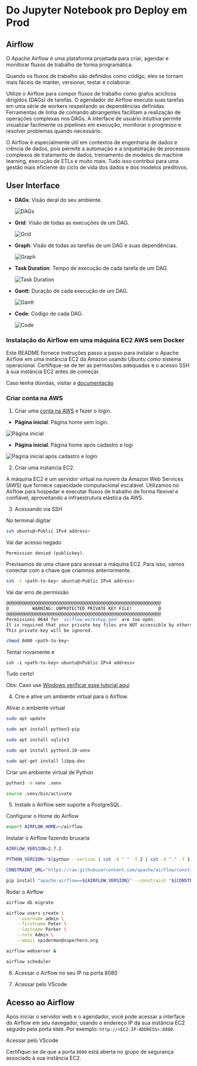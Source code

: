 # Do Jupyter Notebook pro Deploy em Prod

##  Airflow

O Apache Airflow é uma plataforma projetada para criar, agendar e monitorar fluxos de trabalho de forma programática.

Quando os fluxos de trabalho são definidos como código, eles se tornam mais fáceis de manter, versionar, testar e colaborar.

Utilize o Airflow para compor fluxos de trabalho como grafos acíclicos dirigidos (DAGs) de tarefas. O agendador do Airflow executa suas tarefas em uma série de workers respeitando as dependências definidas. Ferramentas de linha de comando abrangentes facilitam a realização de operações complexas nos DAGs. A interface de usuário intuitiva permite visualizar facilmente os pipelines em execução, monitorar o progresso e resolver problemas quando necessário.

O Airflow é especialmente útil em contextos de engenharia de dados e ciência de dados, pois permite a automação e a orquestração de processos complexos de tratamento de dados, treinamento de modelos de machine learning, execução de ETLs e muito mais. Tudo isso contribui para uma gestão mais eficiente do ciclo de vida dos dados e dos modelos preditivos.

## User Interface

- **DAGs**: Visão deral do seu ambiente.

  ![DAGs](https://raw.githubusercontent.com/apache/airflow/main/docs/apache-airflow/img/dags.png)

- **Grid**: Visão de todas as execuções de um DAG.

  ![Grid](https://raw.githubusercontent.com/apache/airflow/main/docs/apache-airflow/img/grid.png)

- **Graph**: Visão de todas as tarefas de um DAG e suas dependências.

  ![Graph](https://raw.githubusercontent.com/apache/airflow/main/docs/apache-airflow/img/graph.png)

- **Task Duration**: Tempo de execução de cada tarefa de um DAG.

  ![Task Duration](https://raw.githubusercontent.com/apache/airflow/main/docs/apache-airflow/img/duration.png)

- **Gantt**: Duração de cada execução de um DAG.

  ![Gantt](https://raw.githubusercontent.com/apache/airflow/main/docs/apache-airflow/img/gantt.png)

- **Code**: Código de cada DAG.

  ![Code](https://raw.githubusercontent.com/apache/airflow/main/docs/apache-airflow/img/code.png)

### Instalação do Airflow em uma máquina EC2 AWS sem Docker

Este README fornece instruções passo a passo para instalar o Apache Airflow em uma instância EC2 da Amazon usando Ubuntu como sistema operacional. Certifique-se de ter as permissões adequadas e o acesso SSH à sua instância EC2 antes de começar.

Caso tenha dúvidas, visitar a [documentação](https://airflow.apache.org/docs/apache-airflow/stable/start.html)

### Criar conta na AWS

1. Criar uma [conta na AWS](https://www.googleadservices.com/pagead/aclk?sa=L&ai=DChcSEwjAsan6qK2CAxWznVoFHQsWDoQYABAAGgJ2dQ&ase=2&gclid=EAIaIQobChMIwLGp-qitggMVs51aBR0LFg6EEAAYASAAEgKmIvD_BwE&ohost=www.google.com&cid=CAASJORoDeOFQkYZaTPYRdzliq9Zx_XBUo7PjMlTDdyGYQmvH8K9Gg&sig=AOD64_3UuKgxK2EF8RXgITpJ7PsabxFV0A&q&nis=4&adurl&ved=2ahUKEwjhmp_6qK2CAxU6rpUCHSP5D5QQ0Qx6BAgGEAE) e fazer o login.

- **Página inicial**: Página home sem login.

![Página inicial](assets/aws-registrar-conta.png)

- **Página inicial**: Página home após cadastro e logi

![Página inicial após cadastro e login](assets/painel-principal.png)

2. Criar uma instancia EC2.

A máquina EC2 é um servidor virtual na nuvem da Amazon Web Services (AWS) que fornece capacidade computacional escalável. Utilizamos no Airflow para hospedar e executar fluxos de trabalho de forma flexível e confiável, aproveitando a infraestrutura elástica da AWS.

3. Acessando via SSH

No terminal digitar

```bash
ssh ubuntu@<Public IPv4 address>
```

Vai dar acesso negado

``` 
Permission denied (publickey).
```

Previsamos de uma chave para acessar a máquina EC2. Para isso, vamos conectar com a chave que criamnos anteriormente.

```bash
ssh -i <path-to-key> ubuntu@<Public IPv4 address>
```

Vai dar erro de permissão

```bash
@@@@@@@@@@@@@@@@@@@@@@@@@@@@@@@@@@@@@@@@@@@@@@@@@@@@@@@@@@@
@         WARNING: UNPROTECTED PRIVATE KEY FILE!          @
@@@@@@@@@@@@@@@@@@@@@@@@@@@@@@@@@@@@@@@@@@@@@@@@@@@@@@@@@@@
Permissions 0644 for 'airflow-workshop.pem' are too open.
It is required that your private key files are NOT accessible by others.
This private key will be ignored.
```

```bash
chmod 0400 <path-to-key>
```

Tentar novamente e

```
ssh -i <path-to-key> ubuntu@<Public IPv4 address>
```

Tudo certo!

Obs: Caso use [Windows verificar esse tutorial aqui](https://www.youtube.com/watch?v=kzLRxVgos2M)

4) Crie e ative um ambiente virtual para o Airflow.

Ativar o ambiente virtual

```bash
sudo apt update

sudo apt install python3-pip

sudo apt install sqlite3

sudo apt install python3.10-venv

sudo apt-get install libpq-dev
```

Criar um ambiente virtual de Python

```bash
python3 -m venv .venv

source .venv/bin/activate
```

5) Instale o Airflow sem suporte a PostgreSQL.

Configurar o Home do Airflow

```bash
export AIRFLOW_HOME=~/airflow
```

Instalar o Airflow fazendo bruxaria

```bash
AIRFLOW_VERSION=2.7.2

PYTHON_VERSION="$(python --version | cut -d " " -f 2 | cut -d "." -f 1-2)"

CONSTRAINT_URL="https://raw.githubusercontent.com/apache/airflow/constraints-${AIRFLOW_VERSION}/constraints-${PYTHON_VERSION}.txt"

pip install "apache-airflow==${AIRFLOW_VERSION}" --constraint "${CONSTRAINT_URL}"
```

Rodar o Airflow

```bash
airflow db migrate

airflow users create \
    --username admin \
    --firstname Peter \
    --lastname Parker \
    --role Admin \
    --email spiderman@superhero.org

airflow webserver &

airflow scheduler
```

6) Acessar o Airflow no seu IP na porta 8080

7) Acessar pelo VScode

## Acesso ao Airflow

Após iniciar o servidor web e o agendador, você pode acessar a interface do Airflow em seu navegador, usando o endereço IP da sua instância EC2 seguido pela porta `8080`. Por exemplo: `http://<EC2-IP-ADDRESS>:8080`.

Acessar pelo VScode

Certifique-se de que a porta `8080` está aberta no grupo de segurança associado à sua instância EC2.